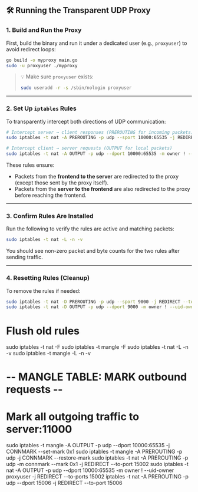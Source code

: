 
## 🛠 Running the Transparent UDP Proxy


### 1.  Build and Run the Proxy

First, build the binary and run it under a dedicated user (e.g., `proxyuser`) to avoid redirect loops:

```bash
go build -o myproxy main.go
sudo -u proxyuser ./myproxy
```

> 💡 Make sure `proxyuser` exists:
>
> ```bash
> sudo useradd -r -s /sbin/nologin proxyuser
> ```

---

### 2. Set Up `iptables` Rules

To transparently intercept both directions of UDP communication:

```bash
# Intercept server → client responses (PREROUTING for incoming packets)
sudo iptables -t nat -A PREROUTING -p udp --sport 10000:65535 -j REDIRECT --to-ports 15002

# Intercept client → server requests (OUTPUT for local packets)
sudo iptables -t nat -A OUTPUT -p udp --dport 10000:65535 -m owner ! --uid-owner proxyuser -j REDIRECT --to-ports 15002
```

These rules ensure:

* Packets from the **frontend to the server** are redirected to the proxy (except those sent by the proxy itself).
* Packets from the **server to the frontend** are also redirected to the proxy before reaching the frontend.

---

### 3. Confirm Rules Are Installed

Run the following to verify the rules are active and matching packets:

```bash
sudo iptables -t nat -L -n -v
```

You should see non-zero packet and byte counts for the two rules after sending traffic.

---

### 4. Resetting Rules (Cleanup)

To remove the rules if needed:

```bash
sudo iptables -t nat -D PREROUTING -p udp --sport 9000 -j REDIRECT --to-ports 15002
sudo iptables -t nat -D OUTPUT -p udp --dport 9000 -m owner ! --uid-owner proxyuser -j REDIRECT --to-ports 15002
```



# Flush old rules
sudo iptables -t nat -F
sudo iptables -t mangle -F
sudo iptables -t nat -L -n -v
sudo iptables -t mangle -L -n -v

# -- MANGLE TABLE: MARK outbound requests --
# Mark all outgoing traffic to server:11000
sudo iptables -t mangle -A OUTPUT -p udp --dport 10000:65535 -j CONNMARK --set-mark 0x1
sudo iptables -t mangle -A PREROUTING -p udp -j CONNMARK --restore-mark
sudo iptables -t nat -A PREROUTING -p udp -m connmark --mark 0x1 -j REDIRECT --to-port 15002
sudo iptables -t nat -A OUTPUT -p udp --dport 10000:65535 -m owner ! --uid-owner proxyuser -j REDIRECT --to-ports 15002
iptables -t nat -A PREROUTING -p udp --dport 15006 -j REDIRECT --to-port 15006